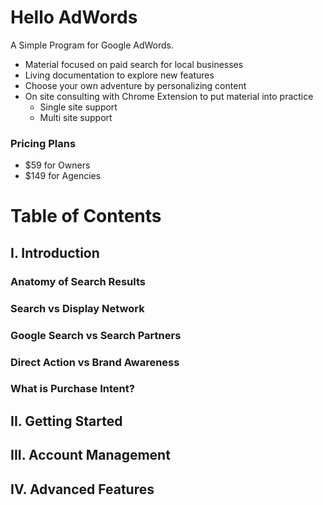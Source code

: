 # Hello AdWords
A Simple Program for Google AdWords.

* Material focused on paid search for local businesses
* Living documentation to explore new features
* Choose your own adventure by personalizing content
* On site consulting with Chrome Extension to put material into practice
    * Single site support
    * Multi site support
    
### Pricing Plans
* $59 for Owners
* $149 for Agencies

# Table of Contents
## I. Introduction
### Anatomy of Search Results
### Search vs Display Network
### Google Search vs Search Partners
### Direct Action vs Brand Awareness
### What is Purchase Intent?

## II. Getting Started

## III. Account Management

## IV. Advanced Features
